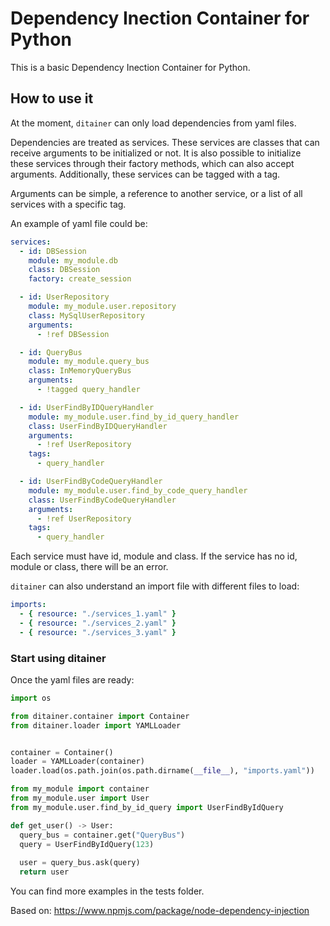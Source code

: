 # Dependency Inection Container for Python

This is a basic Dependency Inection Container for Python.

## How to use it
At the moment, `ditainer` can only load dependencies from yaml files.

Dependencies are treated as services.
These services are classes that can receive arguments to be initialized or not.
It is also possible to initialize these services through their factory methods, which can also accept arguments.
Additionally, these services can be tagged with a tag.

Arguments can be simple, a reference to another service, or a list of all services with a specific tag.

An example of yaml file could be:

```yaml
services:
  - id: DBSession
    module: my_module.db
    class: DBSession
    factory: create_session

  - id: UserRepository
    module: my_module.user.repository
    class: MySqlUserRepository
    arguments:
      - !ref DBSession

  - id: QueryBus
    module: my_module.query_bus
    class: InMemoryQueryBus
    arguments:
      - !tagged query_handler

  - id: UserFindByIDQueryHandler
    module: my_module.user.find_by_id_query_handler
    class: UserFindByIDQueryHandler
    arguments:
      - !ref UserRepository
    tags:
      - query_handler

  - id: UserFindByCodeQueryHandler
    module: my_module.user.find_by_code_query_handler
    class: UserFindByCodeQueryHandler
    arguments:
      - !ref UserRepository
    tags:
      - query_handler

```

Each service must have id, module and class.
If the service has no id, module or class, there will be an error.

`ditainer` can also understand an import file with different files to load:

```yaml
imports:
  - { resource: "./services_1.yaml" }
  - { resource: "./services_2.yaml" }
  - { resource: "./services_3.yaml" }

```

### Start using ditainer
Once the yaml files are ready:

```python
import os

from ditainer.container import Container
from ditainer.loader import YAMLLoader


container = Container()
loader = YAMLLoader(container)
loader.load(os.path.join(os.path.dirname(__file__), "imports.yaml"))

```


```python
from my_module import container
from my_module.user import User
from my_module.user.find_by_id_query import UserFindByIdQuery

def get_user() -> User:
  query_bus = container.get("QueryBus")
  query = UserFindByIdQuery(123)
  
  user = query_bus.ask(query)
  return user
```

You can find more examples in the tests folder.

Based on: https://www.npmjs.com/package/node-dependency-injection
